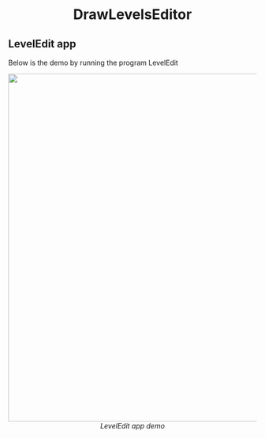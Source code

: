 <p align="center">
 <h1 align="center">DrawLevelsEditor</h1>
</p>

## LevelEdit app
Below is the demo by running the program LevelEdit
<p align="center">
  <img src="demo/LevelEdit.gif" width=704><br/>
  <i>LevelEdit app demo</i>
</p>